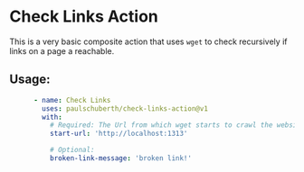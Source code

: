# Check Links Action

This is a very basic composite action that uses `wget` to check recursively if links
on a page a reachable.

## Usage:

```yaml
      - name: Check Links
        uses: paulschuberth/check-links-action@v1
        with:
          # Required: The Url from which wget starts to crawl the website
          start-url: 'http://localhost:1313'

          # Optional:
          broken-link-message: 'broken link!'
```
